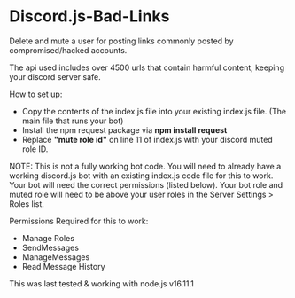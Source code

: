 # Discord.js-Bad-Links
Delete and mute a user for posting links commonly posted by compromised/hacked accounts.

The api used includes over 4500 urls that contain harmful content, keeping your discord server safe.


How to set up:
- Copy the contents of the index.js file into your existing index.js file. (The main file that runs your bot)
- Install the npm request package via **npm install request**
- Replace **"mute role id"** on line 11 of index.js with your discord muted role ID.


NOTE: This is not a fully working bot code. You will need to already have a working discord.js bot with an existing index.js code file for this to work.
      Your bot will need the correct permissions (listed below). Your bot role and muted role will need to be above your user roles in the Server Settings > Roles list.


Permissions Required for this to work:
- Manage Roles
- SendMessages 
- ManageMessages
- Read Message History



This was last tested & working with node.js v16.11.1
